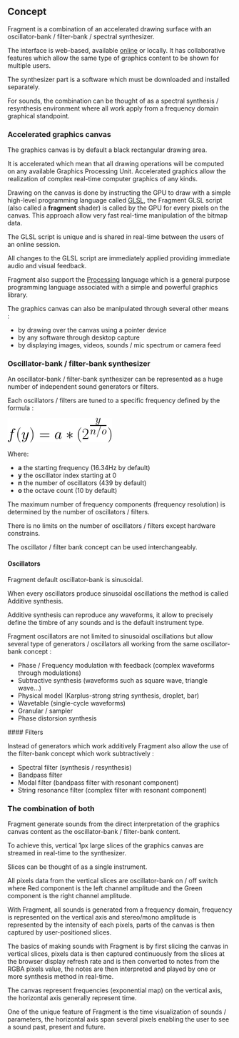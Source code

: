 ## Concept

Fragment is a combination of an accelerated drawing surface with an oscillator-bank / filter-bank / spectral synthesizer.

The interface is web-based, available [online](https://www.fsynth.com) or locally. It has collaborative features which allow the same type of graphics content to be shown for multiple users.

The synthesizer part is a software which must be downloaded and installed separately.

For sounds, the combination can be thought of as a spectral synthesis / resynthesis environment where all work apply from a frequency domain graphical standpoint.

### Accelerated graphics canvas

The graphics canvas is by default a black rectangular drawing area.

It is accelerated which mean that all drawing operations will be computed on any available Graphics Processing Unit. Accelerated graphics allow the realization of complex real-time computer graphics of any kinds.

Drawing on the canvas is done by instructing the GPU to draw with a simple high-level programming language called [GLSL](https://en.wikipedia.org/wiki/OpenGL_Shading_Language), the Fragment GLSL script (also called a **fragment** shader) is called by the GPU for every pixels on the canvas. This approach allow very fast real-time manipulation of the bitmap data.

The GLSL script is unique and is shared in real-time between the users of an online session.

All changes to the GLSL script are immediately applied providing immediate audio and visual feedback.

Fragment also support the [Processing](https://en.wikipedia.org/wiki/Processing_(programming_language)) language which is a general purpose programming language associated with a simple and powerful graphics library.

The graphics canvas can also be manipulated through several other means :

* by drawing over the canvas using a pointer device
* by any software through desktop capture
* by displaying images, videos, sounds / mic spectrum or camera feed

### Oscillator-bank / filter-bank synthesizer

An oscillator-bank / filter-bank synthesizer can be represented as a huge number of independent sound generators or filters.

Each oscillators / filters are tuned to a specific frequency defined by the formula :

![Vertical axis frequency mapping formula](tutorials/images/frequency_map.png)

Where:

- **a** the starting frequency (16.34Hz by default)
- **y** the oscillator index starting at 0
- **n** the number of oscillators (439 by default)
- **o** the octave count (10 by default)

The maximum number of frequency components (frequency resolution) is determined by the number of oscillators / filters.

There is no limits on the number of oscillators / filters except hardware constrains.

The oscillator / filter bank concept can be used interchangeably.

#### Oscillators

Fragment default oscillator-bank is sinusoidal.

When every oscillators produce sinusoidal oscillations the method is called Additive synthesis.

Additive synthesis can reproduce any waveforms, it allow to precisely define the timbre of any sounds and is the default instrument type.

Fragment oscillators are not limited to sinusoidal oscillations but allow several type of generators / oscillators all working from the same oscillator-bank concept :

* Phase / Frequency modulation with feedback (complex waveforms through modulations)
* Subtractive synthesis (waveforms such as square wave, triangle wave...)
* Physical model (Karplus-strong string synthesis, droplet, bar)
* Wavetable (single-cycle waveforms)
* Granular / sampler
* Phase distorsion synthesis

#### Filters

Instead of generators which work additively Fragment also allow the use of the filter-bank concept which work subtractively :

* Spectral filter (synthesis / resynthesis)
* Bandpass filter
* Modal filter (bandpass filter with resonant component)
* String resonance filter (complex filter with resonant component)

### The combination of both

Fragment generate sounds from the direct interpretation of the graphics canvas content as the oscillator-bank / filter-bank content.

To achieve this, vertical 1px large slices of the graphics canvas are streamed in real-time to the synthesizer.

Slices can be thought of as a single instrument.

All pixels data from the vertical slices are oscillator-bank on / off switch where Red component is the left channel amplitude and the Green component is the right channel amplitude.

With Fragment, all sounds is generated from a frequency domain, frequency is represented on the vertical axis and stereo/mono amplitude is represented by the intensity of each pixels, parts of the canvas is then captured by user-positioned slices.

The basics of making sounds with Fragment is by first slicing the canvas in vertical slices, pixels data is then captured continuously from the slices at the browser display refresh rate and is then converted to notes from the RGBA pixels value, the notes are then interpreted and played by one or more synthesis method in real-time.

The canvas represent frequencies (exponential map) on the vertical axis, the horizontal axis generally represent time.

One of the unique feature of Fragment is the time visualization of sounds / parameters, the horizontal axis span several pixels enabling the user to see a sound past, present and future.
